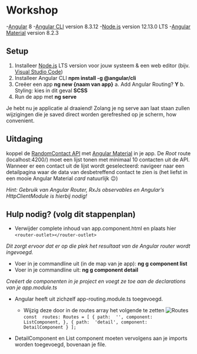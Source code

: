 
# Workshop
-[Angular](https://angular.io/) 8
-[Angular CLI](https://github.com/angular/angular-cli) version 8.3.12
-[Node.js](https://nodejs.org/en/) version 12.13.0 LTS
-[Angular Material](https://material.angular.io/) version 8.2.3

## Setup
1.	Installeer [Node.js](https://nodejs.org/en/) LTS version voor jouw systeem & een web editor (bijv. [Visual Studio Code](https://code.visualstudio.com/))
2.	Installeer Angular CLI  **npm install -g @angular/cli**
3.	Creëer een app  **ng new {naam van app}**
a.	Add Angular Routing? **Y**
b.	Styling: kies in dit geval **SCSS**
4.	Run de app met  **ng serve**

Je hebt nu je applicatie al draaiend! Zolang je ng serve aan laat staan zullen wijzigingen die je saved direct worden gerefreshed op je scherm, how convenient.

## Uitdaging
koppel de [RandomContact API](https://randomuser.me/) met [Angular Material](https://material.angular.io/) in je app. De *Root* route (localhost:4200/) moet een lijst tonen met minimaal 10 contacten uit de API. Wanneer er een contact uit de lijst wordt geselecteerd: navigeer naar een detailpagina waar de data van desbetreffend contact te zien is (het liefst in een mooie Angular Material *card* natuurlijk 😉)

*Hint: Gebruik van Angular Router, RxJs observables en Angular’s HttpClientModule is hierbij nodig!*

## Hulp nodig? (volg dit stappenplan)
 - Verwijder complete inhoud van app.component.html en plaats hier
````<router-outlet></router-outlet>````

*Dit zorgt ervoor dat er op die plek het resultaat van de Angular router wordt ingevoegd.*
 - Voer in je commandline uit (in de map van je app): **ng g component list**
 - Voer in je commandline uit: **ng g component detail**

*Creëert de componenten in je project en voegt ze toe aan de declarations van je app.module.ts*

- Angular heeft uit zichzelf app-routing.module.ts toegevoegd.
	- Wijzig deze door in de routes array het volgende te zetten
![Routes](https://github.com/davidvdijk/brightcubes-workshop/images/snippet1.png|alt=snippet1)
``const  routes: Routes = [
{
	path:  '',
	component:  ListComponent,
},
{
path:  'detail',
component:  DetailComponent
}
];``

- DetailComponent en List component moeten vervolgens aan je imports worden toegevoegd, bovenaan je file.
